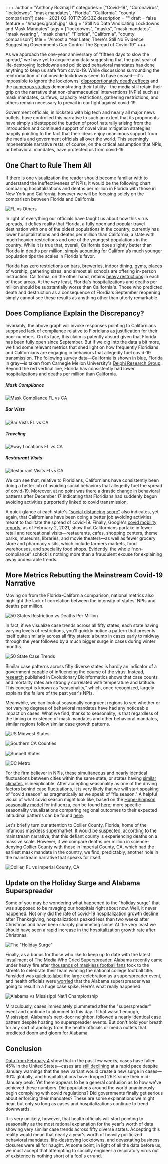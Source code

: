 +++
author = "Anthony Rozmajzl"
categories = ["Covid-19", "Coronavirus", "lockdowns", "mask mandates", "Florida", "California", "county comparison"]
date = 2021-02-10T17:39:33Z
description = ""
draft = false
feature = "/images/graph.jpg"
slug = "Still No Data Vindicating Lockdowns and Mask Mandates"
tags = ["lockdowns", "masks", "mask mandates", "mask wearing", "mask charts", "Florida", "California", "county comparison"]
title = "Almost a Year Later, There's Still No Evidence Suggesting Governments Can Control The Spread of Covid-19"
+++

As we approach the one-year anniversary of "fifteen days to slow the spread," we have yet to acquire any data suggesting that the past year of life-destroying lockdowns and politicized behavioral mandates has done anything to keep us safe from covid-19. While discussions surrounding the reintroduction of nationwide lockdowns seem to have ceased&mdash;it's impossible to ignore the lockdowns' [disproportionately deadly effects](https://rationalground.com/lockdowns-pros-and-cons/) and the [numerous studies](https://www.aier.org/article/lockdowns-do-not-control-the-coronavirus-the-evidence/) demonstrating their futility&mdash;the media still retain their grip on the narrative that non-pharmaceutical interventions (NPIs) such as mask mandates, curfews, capacity restrictions, gathering restrictions, and others remain necessary to prevail in our fight against covid-19. 

Government officials, in lockstep with big tech and nearly all major news outlets, have controlled this narrative to such an extent that its proponents have simply sidestepped the burden of proof naturally arising from the introduction and continued support of novel virus mitigation strategies, happily pointing to the fact that their ideas enjoy unanimous support from the media and government officials all over the world. This seemingly impenetrable narrative rests, of course, on the critical assumption that NPIs, or behavioral mandates, have protected us from covid-19. 

## One Chart to Rule Them All

If there is one visualization the reader should become familiar with to understand the ineffectiveness of NPIs, it would be the following chart comparing hospitalizations and deaths per million in Florida with those in New York and California, however we will be focusing solely on the comparison between Florida and California.

![FL vs Others](https://pbs.twimg.com/media/Et4h_3mXUAMpcu3?format=jpg&name=large)

In light of everything our officials have taught us about how this virus spreads, it defies reality that Florida, a fully open and popular travel destination with one of the oldest populations in the country, currently has lower hospitalizations and deaths per million than California, a state with much heavier restrictions and one of the youngest populations in the country. While it is true that, overall, California does slightly better than Florida in deaths per million, simply [acounting for](https://pbs.twimg.com/media/Et4iEGKXIAgpu2S?format=jpg&name=large) California’s much younger population tips the scales in Florida's favor.

Florida has zero restrictions on bars, breweries, indoor dining, gyms, places of worship, gathering sizes, and almost all schools are offering in-person instruction. California, on the other hand, retains [heavy restrictions](https://pbs.twimg.com/media/Et4iIg5XUAY6od-?format=jpg&name=large) in each of these areas. At the *very* least, Florida's hospitalizations and deaths per million should be substantially worse than California's. Those who predicted death and destruction as a consequence of Flordia's September reopening simply cannot see these results as anything other than utterly remarkable. 

## Does Compliance Explain the Discrepancy?

Invariably, the above graph will invoke responses pointing to Californians supposed lack of compliance relative to Floridians as justification for their poor numbers. On its face, this claim is patently absurd given that Florida has been fully open since September. But if we dig into the data a bit more, we find some relevant metrics that shed light on how frequently Floridians and Californians are engaging in behaviors that allegedly fuel covid-19 transmission. The following survey data&mdash;California is shown in blue, Florida in gray&mdash;is taken from Carnegie Mellon University's [Delphi Research Group](https://delphi.cmu.edu/covidcast/survey-results/?date=20210201&region=FL). Beyond the red vertical line, Florida has consistently had lower hospitalizations and deaths per million than California. 

##### Mask Compliance

![Mask Compliance FL vs CA](/images/MaskComplianceFLvsCA.png)

##### Bar Vists

![Bar Vists FL vs CA](/images/BarVistsFLvsCA.png)

##### Traveling

![Away Locations FL vs CA](/images/AwayLocationsFLvsCA.png)

##### Restaurant Visits

![Restaurant Visits Fl vs CA](/images/RestaurantVistsFLvsCA.png)

We can see that, relative to Floridians, Californians have consistently been doing a better job of avoiding social behaviors that allegedly fuel the spread of covid-19. Moreover, at no point was there a drastic change in behavioral patterns after December 17 indicating that Floridians had suddenly begun avoiding activities purportedly linked to covid transmission.

A quick glance at each state's ["social distancing score"](https://www.unacast.com/covid19/social-distancing-scoreboard) also indicates, yet again, that Californians have been doing a better job avoiding activities meant to facilitate the spread of covid-19. Finally, Google's [covid mobility reports](https://www.google.com/covid19/mobility/), as of February 2, 2021, show that Californians partake in fewer retail and recreational visits&mdash;restaurants, cafes, shopping centers, theme parks, museums, libraries, and movie theaters&mdash;as well as fewer grocery store and pharmacy visits, which include farmers markets, food warehouses, and speciality food shops. Evidently, the whole “non-compliance” schtick is nothing more than a fraudulent excuse for explaining away undesirable trends.

## More Metrics Rebutting the Mainstream Covid-19 Narrative

Moving on from the Florida-California comparison, national metrics also highlight the lack of correlation between the intensity of states' NPIs and deaths per million.

![50 States Restriction vs Deaths Per Million](https://pbs.twimg.com/media/Eqf4ZzjW4AAtgwQ?format=jpg&name=900x900)

In fact, if we visualize case trends across all fifty states, each state having varying levels of restrictions, you'll quickly notice a pattern that presents itself quite similarly across all fifty states: a bump in cases early to midway through the year followed by a much bigger surge in cases during winter months. 

![50 State Case Trends](/images/Case_Trend_All_50_States.png)

Similar case patterns across fifty diverse states is hardly an indicator of a government capable of influencing the course of the virus. Instead, [research](https://medicalxpress.com/news/2021-01-global-analysis-covid-seasonal.html) published in Evolutionary Bioinformatics shows that case counts and mortality rates are strongly correlated with temperature and latitude. This concept is known as “seasonality,” which, once recognized, largely explains the failure of the past year's NPIs. 

Meanwhile, we can look at seasonally congruent regions to see whether or not varying degrees of behavioral mandates have had any noticeable impact on cases. What we find, thanks to seasonality, is that regardless of the timing or existence of mask mandates and other behavioral mandates, similar regions follow similar case growth patterns.

![US Midwest States](https://pbs.twimg.com/media/Etu1NTbWgAAp1_J?format=jpg&name=medium)

![Southern CA Counties](https://pbs.twimg.com/media/EtvCJl_VcAMq7jx?format=jpg&name=4096x4096)

![Sunbelt States](https://pbs.twimg.com/media/EuDThotVgAIGvmW?format=jpg&name=4096x4096)

![DC Metro](https://pbs.twimg.com/media/EtsFhImVkAQYFhA?format=jpg&name=large)

For the firm believer in NPIs, these simultaneous and nearly identical fluctuations between cities within the same state, or states having [similar climates](https://pbs.twimg.com/media/EuDTiOoVgAI_qtN?format=jpg&name=4096x4096), is inexplicable. After accepting seasonality as one of the driving factors behind case fluctuations, it is very likely that we will start speaking of "covid season" as pragmatically as we speak of "flu season." A helpful visual of what covid season might look like, based on the [Hope-Simpson seasonality model](https://www.cambridge.org/core/services/aop-cambridge-core/content/view/C4D90C6E7CB127E6DF7A52D3A9EE2974/S0950268806007175a.pdf/epidemic_influenza_and_vitamin_d.pdf) for influenza, can be found [here](https://twitter.com/hold2llc/status/1358658394564009985?s=21); more specific seasonality visualizations comparing regional outcomes to their expected latitudinal patterns can be found [here](https://twitter.com/Hold2LLC/media).

Let's briefly turn our attention to Collier County, Florida, home of the infamous [maskless supermarket](https://twitter.com/SamBrockNBC/status/1357047400548950023?s=20). It would be suspected, according to the mainstream narrative, that this defiant county is experiencing deaths on a massive scale. However, if we compare deaths per million in science-denying Collier County with those in Imperial County, CA, which had the earliest mask mandate in the country, we find, predictably, another hole in the mainstream narrative that speaks for itself.

![Collier, FL vs Imperial County, CA](https://pbs.twimg.com/media/EtWicZrVgAMRrTI?format=jpg&name=4096x4096)

## Update on the Holiday Surge and Alabama Superspreader

Some of you may be wondering what happened to the "holiday surge" that was supposed to be ravaging our hospitals right about now. Well, it never happened. Not only did the rate of covid-19 hospitalization growth decline after Thanksgiving, hospitalizations peaked less than two weeks after Christmas and have been sharply plummeting since! At the very least we should have seen a rapid increase in the hospitalization growth rate after Christmas. 

![The "Holiday Surge"](https://pbs.twimg.com/media/EtV5wO2VkAAq_cO?format=jpg&name=medium)

Finally, as a bonus for those who like to keep up to date with the latest installment of The Media Who Cried Superspreader, Alabama recently came under heavy fire after [thousands of maskless football fans](https://www.cbsnews.com/news/tuscaloosa-celebration-alabama-national-championship-covid-19-concerns/) took to the streets to celebrate their team winning the national college football title. Fansided was [quick to label](https://fansided.com/2021/01/12/alabama-football-fans-defy-covid-guidelines-super-spreader-celebration-strip-videos/) the large celebration as a superspreader event, and health officials were [worried](https://www.beckershospitalreview.com/public-health/health-officials-worry-alabama-football-celebration-was-superspreader-event.html) that the Alabama superspreader was going to result in a huge case spike. Here's what really happened.

![Alabama vs Missisippi Nat'l Championship](https://pbs.twimg.com/media/EuDW7DNVgAAJ9fC?format=jpg&name=4096x4096)

Miraculously, cases immediately plummeted after the "superspreader" event and continue to plummet to this day. If that wasn't enough, Mississippi, Alabama's next-door neighbor, followed a nearly identical case pattern despite hosting no superspreader events. But don't hold your breath for any sort of apology from the health officials or media outlets that predicted doom and gloom for Alabama. 

## Conclusion

[Data from February 4](https://www.dailymail.co.uk/health/article-9219379/Why-coronavirus-cases-falling-fast-New-infections-drop-44-three-weeks.html) show that in the past few weeks, cases have fallen 45% in the United States&mdash;cases are [still declining](https://twitter.com/ianmSC/status/1360034380891099143?s=20) at a rapid pace despite January warnings that the new variant would create a new surge in cases&mdash;30% globally, and hospitalizations have dropped 26% since their mid-January peak. Yet there appears to be a general confusion as to how we've achieved these numbers. Did populations around the world unanimously begin complying with covid regulations? Did governments finally get serious about enforcing their mandates? These are some explanations we might hear, but only so long as cases and hospitalizations continue to trend downwards. 

It is very unlikely, however, that health officials will start pointing to seasonality as the most rational explanation for the year's worth of data showing very similar case trends across fifty diverse states. Accepting this reality would mean that nearly a year's worth of heavily politicized behavioral mandates, life-destroying lockdowns, and devastating business closures were all for naught. At some point, in light of all the data before us, we must accept that attempting to socially engineer a respiratory virus out of existence is nothing short of a fool's errand.
